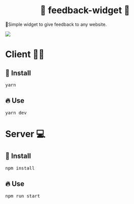 # <h1 align="center">🧑‍ feedback-widget 💬  </h1>
<p>📝Simple widget to give feedback to any website.</p>

<img src="https://user-images.githubusercontent.com/93547947/167271777-52d11fc7-3ca3-429a-b465-7116f1df2919.png">

# Client 👨🏾‍
<h2>🎉 Install</h1>
<pre>yarn</pre>
<h2>🔥 Use</h1>
<pre>yarn dev</pre>

# Server 💻
<h2>🎉 Install</h1>
<pre>npm install</pre>
<h2>🔥 Use</h1>
<pre>npm run start</pre>
